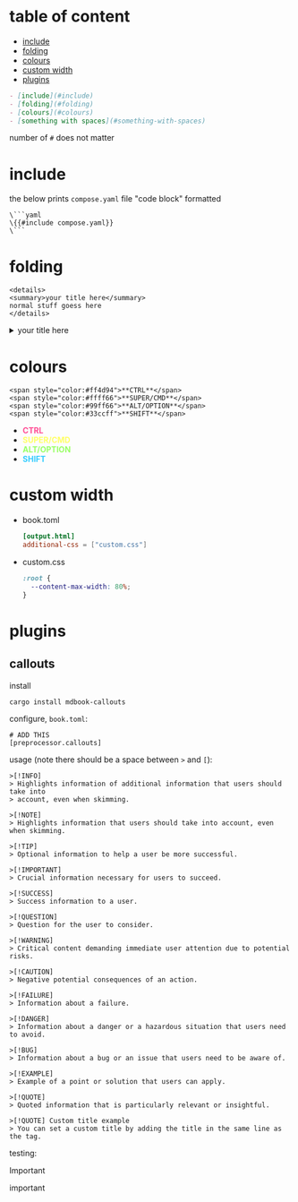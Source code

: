 # table of content
- [include](#include)
- [folding](#folding)
- [colours](#colours)
- [custom width](#custom-width)
- [plugins](#plugins)

```md
- [include](#include)
- [folding](#folding)
- [colours](#colours)
- [something with spaces](#something-with-spaces)
```

number of `#` does not matter

# include
the below prints `compose.yaml` file "code block" formatted
```
\```yaml
\{{#include compose.yaml}}
\```
```

# folding
```
<details>
<summary>your title here</summary>
normal stuff goess here
</details>
```

<details>
<summary>your title here</summary>
normal stuff goess here
</details>


# colours
```
<span style="color:#ff4d94">**CTRL**</span>
<span style="color:#ffff66">**SUPER/CMD**</span>
<span style="color:#99ff66">**ALT/OPTION**</span>
<span style="color:#33ccff">**SHIFT**</span>
```

- <span style="color:#ff4d94">**CTRL**</span>
- <span style="color:#ffff66">**SUPER/CMD**</span>
- <span style="color:#99ff66">**ALT/OPTION**</span>
- <span style="color:#33ccff">**SHIFT**</span>


# custom width
- book.toml
    ```toml
    [output.html]
    additional-css = ["custom.css"]
    ```
- custom.css
    ```css
    :root {
      --content-max-width: 80%;
    }
    ```

# plugins
## callouts
install
```
cargo install mdbook-callouts
```
configure, `book.toml`:
```
# ADD THIS
[preprocessor.callouts]
```
usage (note there should be a space between `>` and `[`):

```
>[!INFO]
> Highlights information of additional information that users should take into
> account, even when skimming.

>[!NOTE]
> Highlights information that users should take into account, even when skimming.

>[!TIP]
> Optional information to help a user be more successful.

>[!IMPORTANT]
> Crucial information necessary for users to succeed.

>[!SUCCESS]
> Success information to a user.

>[!QUESTION]
> Question for the user to consider.

>[!WARNING]
> Critical content demanding immediate user attention due to potential risks.

>[!CAUTION]
> Negative potential consequences of an action.

>[!FAILURE]
> Information about a failure.

>[!DANGER]
> Information about a danger or a hazardous situation that users need to avoid.

>[!BUG]
> Information about a bug or an issue that users need to be aware of.

>[!EXAMPLE]
> Example of a point or solution that users can apply.

>[!QUOTE]
> Quoted information that is particularly relevant or insightful.

>[!QUOTE] Custom title example
> You can set a custom title by adding the title in the same line as the tag.
```
testing:
> [!IMPORTANT]
> important

